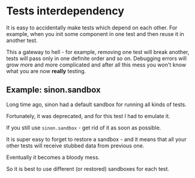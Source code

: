 # Tests interdependency 

It is easy to accidentally make tests which depend on each other.
For example, when you init some component in one test and then reuse it in another test.

This a gateway to hell - for example, removing one test will break another, tests will
pass only in one definite order and so on.
Debugging errors will grow more and more complicated and after all this mess you won't
know what you are now **really** testing.

## Example: sinon.sandbox

Long time ago, sinon had a default sandbox for running all kinds of tests.

Fortunately, it was deprecated, and for this test I had to emulate it.

If you still use `sinon.sandbox` - get rid of it as soon as possible.

It is super easy to forget to restore a sandbox - and it means that all your
other tests will receive stubbed data from previous one.

Eventually it becomes a bloody mess.

So it is best to use different (or restored) sandboxes for each test.
